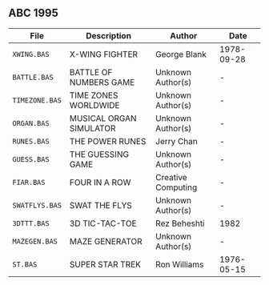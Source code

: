 ABC 1995
--------

| File           | Description                   | Author             | Date
|----------------|-------------------------------|--------------------|--------------
| `XWING.BAS`    | X-WING FIGHTER                | George Blank	      | 1978-09-28
| `BATTLE.BAS`   | BATTLE OF NUMBERS GAME        | Unknown Author(s)  | -
| `TIMEZONE.BAS` | TIME ZONES WORLDWIDE          | Unknown Author(s)  | -
| `ORGAN.BAS`    | MUSICAL ORGAN SIMULATOR       | Unknown Author(s)  | -
| `RUNES.BAS`    | THE POWER RUNES               | Jerry Chan         | -
| `GUESS.BAS`    | THE GUESSING GAME             | Unknown Author(s)  | -
| `FIAR.BAS`     | FOUR IN A ROW                 | Creative Computing | -
| `SWATFLYS.BAS` | SWAT THE FLYS                 | Unknown Author(s)  | -
| `3DTTT.BAS`    | 3D TIC-TAC-TOE                | Rez Beheshti       | 1982
| `MAZEGEN.BAS`  | MAZE GENERATOR                | Unknown Author(s)  | -
| `ST.BAS`       | SUPER STAR TREK               | Ron Williams	      | 1976-05-15
